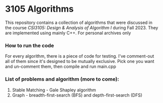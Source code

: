 # 3105 Algorithms
This repository contains a collection of algorithms that were discussed in the course *CSI3105: Design & Analysis of Algorithm I* during Fall 2023. They are implemented using mainly C++.
For personal archives only

### How to run the code
For every algorithm, there is a piece of code for testing. I've comment-out all of them since it's designed to be mutually exclusive. Pick one you want and un-comment them, then compile and run main.cpp

### List of problems and algorithm (more to come):
1. Stable Matching - Gale Shapley algorithm
2. Graph - breadth-first-search (BFS) and depth-first-search (DFS)
